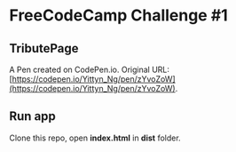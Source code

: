# FreeCodeCamp Challenge #1 
## TributePage

A Pen created on CodePen.io. Original URL: [https://codepen.io/Yittyn_Ng/pen/zYvoZoW](https://codepen.io/Yittyn_Ng/pen/zYvoZoW).

## Run app

Clone this repo, open **index.html** in **dist** folder.
